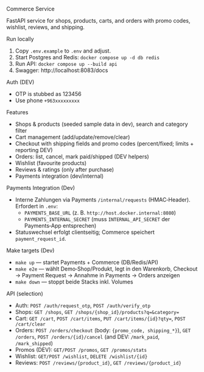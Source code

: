 Commerce Service

FastAPI service for shops, products, carts, and orders with promo codes, wishlist, reviews, and shipping.

Run locally
1) Copy `.env.example` to `.env` and adjust.
2) Start Postgres and Redis: `docker compose up -d db redis`
3) Run API: `docker compose up --build api`
4) Swagger: http://localhost:8083/docs

Auth (DEV)
- OTP is stubbed as 123456
- Use phone `+963xxxxxxxxx`

Features
- Shops & products (seeded sample data in dev), search and category filter
- Cart management (add/update/remove/clear)
- Checkout with shipping fields and promo codes (percent/fixed; limits + reporting DEV)
- Orders: list, cancel, mark paid/shipped (DEV helpers)
- Wishlist (favourite products)
- Reviews & ratings (only after purchase)
- Payments integration (dev/internal)

Payments Integration (Dev)
- Interne Zahlungen via Payments `/internal/requests` (HMAC‑Header). Erfordert in `.env`:
  - `PAYMENTS_BASE_URL` (z. B. `http://host.docker.internal:8080`)
  - `PAYMENTS_INTERNAL_SECRET` (muss `INTERNAL_API_SECRET` der Payments‑App entsprechen)
- Statuswechsel erfolgt clientseitig; Commerce speichert `payment_request_id`.

Make targets (Dev)
- `make up` — startet Payments + Commerce (DB/Redis/API)
- `make e2e` — wählt Demo‑Shop/Produkt, legt in den Warenkorb, Checkout → Payment Request → Annahme in Payments → Orders anzeigen
- `make down` — stoppt beide Stacks inkl. Volumes

API (selection)
- Auth: `POST /auth/request_otp`, `POST /auth/verify_otp`
- Shops: `GET /shops`, `GET /shops/{shop_id}/products?q=&category=`
- Cart: `GET /cart`, `POST /cart/items`, `PUT /cart/items/{id}?qty=`, `POST /cart/clear`
- Orders: `POST /orders/checkout` (body: `{promo_code, shipping_*}`), `GET /orders`, `POST /orders/{id}/cancel` (and DEV: `/mark_paid`, `/mark_shipped`)
- Promos (DEV): `GET/POST /promos`, `GET /promos/stats`
- Wishlist: `GET/POST /wishlist`, `DELETE /wishlist/{id}`
- Reviews: `POST /reviews/{product_id}`, `GET /reviews/{product_id}`
